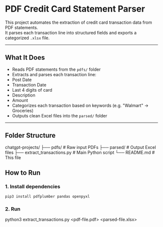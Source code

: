 #  PDF Credit Card Statement Parser

This project automates the extraction of credit card transaction data from PDF statements.  
It parses each transaction line into structured fields and exports a categorized `.xlsx` file.

---

##  What It Does

-  Reads PDF statements from the `pdfs/` folder
-  Extracts and parses each transaction line:
  - Post Date
  - Transaction Date
  - Last 4 digits of card
  - Description
  - Amount
-  Categorizes each transaction based on keywords (e.g. "Walmart" → Groceries)
-  Outputs clean Excel files into the `parsed/` folder

---

##  Folder Structure

chatgpt-projects/
├── pdfs/ # Raw input PDFs
├── parsed/ # Output Excel files
├── extract_transactions.py # Main Python script
└── README.md # This file

##  How to Run

### 1. Install dependencies
```bash
pip3 install pdfplumber pandas openpyxl
```

### 2. Run

python3 extract_transactions.py <pdf-file.pdf> <parsed-file.xlsx>

